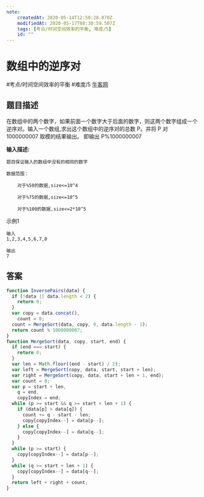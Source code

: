```yaml
---
note:
    createdAt: 2020-05-14T12:50:28.870Z
    modifiedAt: 2020-05-17T08:30:59.507Z
    tags: [考点/时间空间效率的平衡, 难度/5]
    id: ""
---
```

# 数组中的逆序对
#考点/时间空间效率的平衡 #难度/5  [牛客网](https://www.nowcoder.com/practice/96bd6684e04a44eb80e6a68efc0ec6c5?tpId=13&tqId=11188&tPage=4&rp=4&ru=/ta/coding-interviews&qru=/ta/coding-interviews/question-ranking)

<!-- @crossnote.comment "id":"140d4b52-202d-422e-ba45-0c65c54c23ec" -->  
## 题目描述
在数组中的两个数字，如果前面一个数字大于后面的数字，则这两个数字组成一个逆序对。输入一个数组,求出这个数组中的逆序对的总数 P。并将 P 对 1000000007 取模的结果输出。 即输出 P%1000000007

**输入描述:**

```
题目保证输入的数组中没有的相同的数字

数据范围：

	对于%50的数据,size<=10^4

	对于%75的数据,size<=10^5

	对于%100的数据,size<=2*10^5
```

示例1

```
输入
1,2,3,4,5,6,7,0

输出
7
```

## 答案

```javascript
function InversePairs(data) {
  if (!data || data.length < 2) {
    return 0;
  }
  var copy = data.concat(),
    count = 0;
  count = MergeSort(data, copy, 0, data.length - 1);
  return count % 1000000007;
}
function MergeSort(data, copy, start, end) {
  if (end === start) {
    return 0;
  }
  var len = Math.floor((end - start) / 2);
  var left = MergeSort(copy, data, start, start + len);
  var right = MergeSort(copy, data, start + len + 1, end);
  var count = 0;
  var p = start + len,
    q = end,
    copyIndex = end;
  while (p >= start && q >= start + len + 1) {
    if (data[p] > data[q]) {
      count += q - start - len;
      copy[copyIndex--] = data[p--];
    } else {
      copy[copyIndex--] = data[q--];
    }
  }
  while (p >= start) {
    copy[copyIndex--] = data[p--];
  }
  while (q >= start + len + 1) {
    copy[copyIndex--] = data[q--];
  }
  return left + right + count;
}
```


